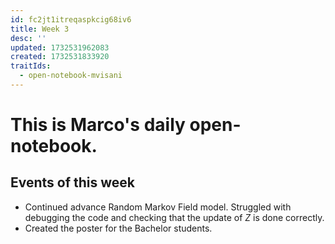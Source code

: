 ```yaml
---
id: fc2jt1itreqaspkcig68iv6
title: Week 3
desc: ''
updated: 1732531962083
created: 1732531833920
traitIds:
  - open-notebook-mvisani
---
```

# This is Marco's daily open-notebook.

## Events of this week
- Continued advance Random Markov Field model. Struggled with debugging the code and checking that the update of $Z$ is done correctly. 
- Created the poster for the Bachelor students. 